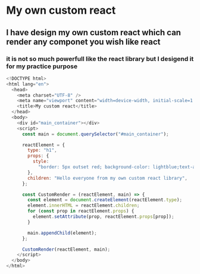 # My own custom react 
## I have design my own custom react which can render any componet you wish like react
### it is not so much powerfull like the react library but I desigend it for my practice purpose

```javascript
<!DOCTYPE html>
<html lang="en">
  <head>
    <meta charset="UTF-8" />
    <meta name="viewport" content="width=device-width, initial-scale=1.0" />
    <title>My custom react</title>
  </head>
  <body>
    <div id="main_container"></div>
    <script>
      const main = document.querySelector("#main_container");

      reactElement = {
        type: "h1",
        props: {
          style:
            "border: 5px outset red; background-color: lightblue;text-align: center;",
        },
        children: "Hello everyone from my own custom react library",
      };

      const CustomRender = (reactElement, main) => {
        const element = document.createElement(reactElement.type);
        element.innerHTML = reactElement.children;
        for (const prop in reactElement.props) {
          element.setAttribute(prop, reactElement.props[prop]);
        }

        main.appendChild(element);
      };

      CustomRender(reactElement, main);
    </script>
  </body>
</html>

```